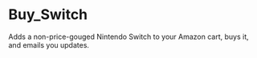 # Buy_Switch
Adds a non-price-gouged Nintendo Switch to your Amazon cart, buys it, and emails you updates.
